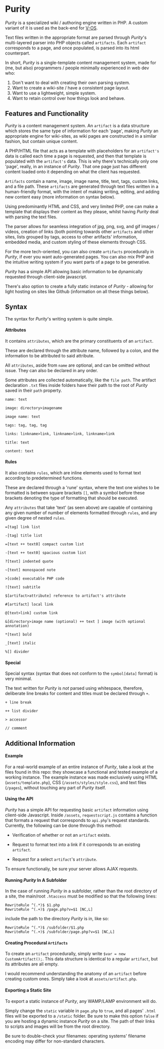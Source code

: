 # Purity

_Purity_ is a specialized wiki / authoring engine written in PHP. A custom variant of it is used as the back-end for [V-OS](http://v-os.ca).

Text files written in the appropriate format are parsed through _Purity_'s multi-layered parser into PHP objects called `artifacts`. Each `artifact` corresponds to a page, and once populated, is parsed into its html counterpart.

In short, _Purity_ is a single-template content management system, made for (me, but also) programmers / people minimally experienced in web dev who:
1. Don't want to deal with creating their own parsing system.
2. Want to create a wiki-site / have a consistent page layout.
3. Want to use a lightweight, simple system.
4. Want to retain control over how things look and behave.

## Features and Functionality

_Purity_ is a content management system. An `artifact` is a data structure which stores the same type of information for each 'page', making _Purity_ an appropriate engine for wiki-sites, as wiki pages are constructed in a similar fashion, but contain unique content.

A PHP/HTML file that acts as a template with placeholders for an `artifact's` data is called each time a page is requested, and then that template is populated with the `artifact's` data. This is why there's technically only one 'page', really, in an instance of _Purity_. That one page just has different content loaded onto it depending on what the client has requested.

`Artifacts` contain a name, image, image name, title, text, tags, custom links, and a file path. These `artifacts` are generated through text files written in a human-friendly format, with the intent of making writing, editing, and adding new content easy (more information on syntax below).

Using predominantly HTML and CSS, and very limited PHP, one can make a template that displays their content as they please, whilst having _Purity_ deal with parsing the text files.

The parser allows for seamless integration of jpg, png, svg, and gif images / videos, creation of links (both pointing towards other `artifacts` and other sites, lists grouped by tags, access to other artifacts' information, embedded media, and custom styling of these elements through CSS.

For the more tech-oriented, you can also create `artifacts` procedurally in _Purity_, if ever you want auto-generated pages. You can also mix PHP and the intuitive writing system if you want parts of a page to be generative.

_Purity_ has a simple API allowing basic information to be dynamically requested through client-side javascript.

There's also option to create a fully static instance of _Purity_ - allowing for light hosting on sites like Github (information on all these things below).

## Syntax

The syntax for _Purity_'s writing system is quite simple.

#### Attributes

It contains `attributes`, which are the primary constituents of an `artifact`.

These are declared through the attribute name, followed by a colon, and the information to be attributed to said attribute.

All `attributes`, aside from `name` are optional, and can be omitted without issue. They can also be declared in any order.

Some attributes are collected automatically, like the `file path`. The artifact declaration `.txt` files inside folders have their path to the root of _Purity_ saved in their `path` property.

```
name: text

image: directory>imagename

image name: text

tags: tag, tag, tag

links: linkname>link, linkname>link, linkname>link

title: text

content: text
```

#### Rules

It also contains `rules`, which are inline elements used to format text according to predetermined functions.

These are declared through a 'rune' syntax, where the text one wishes to be formatted is between square brackets `[]`, with a symbol before these brackets denoting the type of formatting that should be executed.

Any `attributes` that take 'text' (as seen above) are capable of containing any given number of number of elements formatted through `rules`, and any given degree of nested `rules`.

```
=[tag] link list

-[tag] title list

=[text ++ text0] compact custom list

-[text ++ text0] spacious custom list

?[text] indented quote

~[text] monospaced note

>[code] executable PHP code

![text] subtitle

$[artifact>attribute] reference to artifact's attribute

#[artifact] local link

@[text>link] custom link

&[directory>image name (optional) ++ text ] image (with optional annotation)

*[text] bold

_[text] italic

%[] divider
```

#### Special

Special syntax (syntax that does not conform to the `symbol[data]` format) is very minimal.

The text written for _Purity_  is _not_ parsed using whitespace, therefore, deliberate line breaks for content and titles must be declared through `+`.

`+ line break`

`++ list divider`

`> accessor`

`// comment`

## Additional Information

#### Example

For a real-world example of an entire instance of _Purity_, take a look at the files found in this repo: they showcase a functional and tested example of a working instance. The example instance was made exclusively using HTML (`assets/template.php`), CSS (`/assets/styles/style.css`), and text files (`/pages`), without touching any part of _Purity_ itself.

#### Using the API

_Purity_ has a simple API for requesting basic `artifact` information using client-side Javascript. Inside `/assets`, `requestscript.js` contains a function that formats a request that corresponds to `api.php`'s request standards. Currently, the following can be done through this method:

- Verification of whether or not an `artifact` exists.

- Request to format text into a link if it corresponds to an existing `artifact`.

- Request for a select `artifact`'s `attribute`.

To ensure functionaliy, be sure your server allows AJAX requests.

#### Running _Purity_ In A Subfolder

In the case of running _Purity_ in a subfolder, rather than the root directory of a site, the main/root `.htaccess` must be modified so that the following lines:

```
RewriteRule ^(.*)$ $1.php
RewriteRule ^(.+)$ /page.php?v=$1 [NC,L]
```

include the path to the directory _Purity_ is in, like so:

```
RewriteRule ^(.*)$ /subfolder/$1.php
RewriteRule ^(.+)$ /subfolder/page.php?v=$1 [NC,L]
```

#### Creating Procedural `Artifacts`

To create an `artifact` procedurally, simply write `$var = new CustomArtifact();`. This data structure is identical to a regular `artifact`, but its attributes are all empty.

I would recommend understanding the anatomy of an `artifact` before creating custom ones. Simply take a look at `assets/artifact.php`.

#### Exporting a Static Site

To export a static instance of _Purity_, any WAMP/LAMP environment will do.

Simply change the `static` variable in `page.php` to `true`, and all pages' `.html` files will be exported to a `/static` folder. Be sure to make this option `false` if you are hosting a dynamic instance _Purity_ on a site. The path of their links to scripts and images will be from the root directory.

Be sure to double-check your filenames: operating systems' filename encoding may differ for non-standard characters.